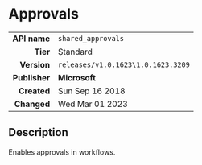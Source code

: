 # Approvals
| | |
|-:|-|
|**API name**|`shared_approvals`|
|**Tier**|Standard|
|**Version**|`releases/v1.0.1623\1.0.1623.3209`|
|**Publisher**|**Microsoft**|
|**Created**|Sun Sep 16 2018|
|**Changed**|Wed Mar 01 2023|

## Description
Enables approvals in workflows.
